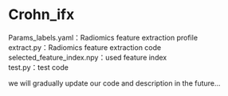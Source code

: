# Crohn_ifx
Params_labels.yaml：Radiomics feature extraction profile  
extract.py：Radiomics feature extraction code  
selected_feature_index.npy：used feature index  
test.py：test code  


we will gradually update our code and description in the future...
